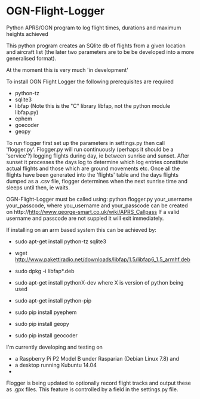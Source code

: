 # OGN-Flight-Logger
Python APRS/OGN program to log flight times, durations and maximum heights achieved

This python program creates an SQlite db of flights from a given location and aircraft list 
(the later two parameters are to be be developed into a more generalised format).

At the moment this is very much 'in development'

To install OGN Flight Logger the following prerequisites are required
- python-tz
- sqlite3
- libfap (Note this is the "C" library libfap, not the python module libfap.py)
- ephem
- goecoder
- geopy
 
To run flogger first set up the parameters in settings.py then call 'flogger.py'.  Flogger.py will
run continuously (perhaps it should be a 'service'?) logging flights during day, ie between sunrise
and sunset. After sunset it processes the days log to determine which log entries constitute actual flights
and those which are ground movements etc. Once all the flights have been generated into the 'flights' table and
the days flights dumped as a .csv file, flogger determines when the next sunrise time and sleeps until then, ie waits.

OGN-Flight-Logger must be called using: python flogger.py your_username your_passcode,
where you_username and your_passcode can be created on http://http://www.george-smart.co.uk/wiki/APRS_Callpass
If a valid username and passcode are not suppled it will exit immediately.

If installing on an arm based system this can be achieved by:

- sudo apt-get install python-tz sqlite3
- wget http://www.pakettiradio.net/downloads/libfap/1.5/libfap6_1.5_armhf.deb
- sudo dpkg -i libfap*.deb

- sudo apt-get install pythonX-dev where X is version of python being used
- sudo apt-get install python-pip
- sudo pip install pyephem 
- sudo pip install geopy
- sudo pip install geocoder

I'm currently developing and testing on
- a Raspberry Pi P2 Model B under Rasparian (Debian Linux 7.8) and 
- a desktop running Kubuntu 14.04 
- 
Flogger is being updated to optionally record flight tracks and output these as .gpx files.
This feature is controlled by a field in the settings.py file.
